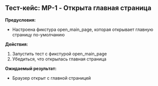 ## Тест-кейс: MP-1 - Открыта главная страница
**Предусловия:**
- Настроена фикстура open_main_page, которая открывает главную страницу по-умолчанию

**Действия:**
1. Запустить тест с фикстурой open_main_page
2. Убедиться, что открылась главная страница

**Ожидаемый результат:**
- Браузер открыт с главной страницей
